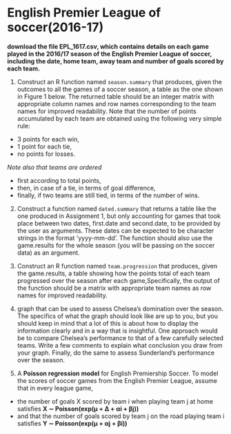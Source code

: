 # English Premier League of soccer(2016-17)

**download the file EPL_1617.csv, which contains details on each game played in the 2016/17 season of the English Premier League of soccer, including the date, home team, away team and number of goals scored by each team.**

1. Construct an R function named `season.summary` that produces, given the outcomes to all the games of a soccer season, a table as the one shown in Figure 1 below. The returned table should be an integer matrix with appropriate column names and row names corresponding to the team names for improved readability.
Note that the number of points accumulated by each team are obtained using the following very simple rule:
* 3 points for each win, 
* 1 point for each tie,
* no points for losses.

*Note also that teams are ordered*
* first according to total points,
* then, in case of a tie, in terms of goal difference,
* finally, if two teams are still tied, in terms of the number of wins.

2. Construct a function named `dated.summary` that returns a table like the one produced in Assignment 1, but only accounting for games that took place between two dates, first.date and second.date, to be provided by the user as arguments. These dates can be expected to be character strings in the format ’yyyy-mm-dd’. The function should also use the game.results for the whole season (you will be passing on the soccer data) as an argument.

3. Construct an R function named `team.progression` that produces, given the game.results, a table showing how the points total of each team progressed over the season after each game,Specifically, the output of the function should be a matrix with appropriate team names as row names for improved readability.

4. graph that can be used to assess Chelsea’s domination over the season. The specifics of what the graph should look like are up to you, but you should keep in mind that a lot of this is about how to display the information clearly and in a way that is insightful. One approach would be to compare Chelsea’s performance to that of a few carefully selected teams. Write a few comments to explain what conclusion you draw from your graph. Finally, do the same to assess Sunderland’s performance over the season.

5. A **Poisson regression model** for English Premiership Soccer. To model the scores of soccer games from the English Premier League, assume that in every league game, 
* the number of goals X scored by team i when playing team j at home satisfies
**X ∼ Poisson(exp(μ + ∆ + αi + βj))**
* and that the number of goals scored by team j on the road playing team i satisfies
**Y ∼ Poisson(exp(μ + αj + βi))**
